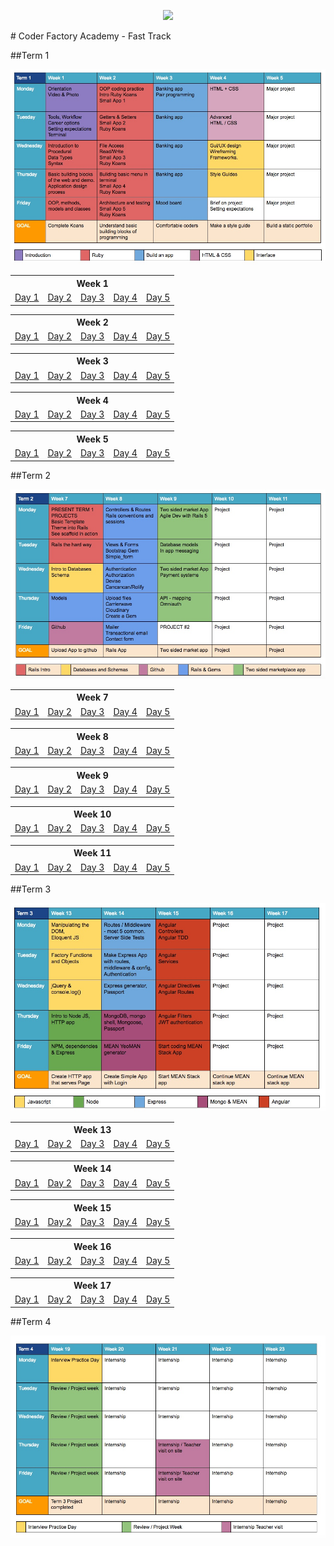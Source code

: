 <p align="center"><img src="https://github.com/coder-factory-academy/cf-guidline-css/blob/master/CFA.png"></p>
# Coder Factory Academy - Fast Track

##Term 1

<img src="term-1-calendar.jpg">

<table>
<tr><th colspan="5">Week 1</th></tr>
	<tr>
		<td><a href="term-1/week-1/day-1/DailyPlanT1-W1-D1.md">Day 1</a></td>
		<td><a href="term-1/week-1/day-2/DailyPlanT1-W1-D2.md">Day 2</a></td>
		<td><a href="term-1/week-1/day-3/DailyPlanT1-W1-D3.md">Day 3</a></td>
		<td><a href="term-1/week-1/day-4/DailyPlanT1-W1-D4.md">Day 4</a></td>
		<td><a href="term-1/week-1/day-5/DailyPlanT1-W1-D5.md">Day 5</a></td>
</tr>
</table>

<table>
<tr><th colspan="5">Week 2</th></tr>
	<tr>
		<td><a href="term-1/week-2/day-1/DailyPlanT1-W2-D1.md">Day 1</a></td>
		<td><a href="term-1/week-2/day-2/DailyPlanT1-W2-D2.md">Day 2</a></td>
		<td><a href="term-1/week-2/day-3/DailyPlanT1-W2-D3.md">Day 3</a></td>
		<td><a href="term-1/week-2/day-4/DailyPlanT1-W2-D4.md">Day 4</a></td>
		<td><a href="term-1/week-2/day-5/DailyPlanT1-W2-D5.md">Day 5</a></td>
</tr>
</table>

<table>
<tr><th colspan="5">Week 3</th></tr>
	<tr>
		<td><a href="term-1/week-3/day-1/DailyPlanT1-W3-D1.md">Day 1</a></td>
		<td><a href="term-1/week-3/day-2/DailyPlanT1-W3-D2.md">Day 2</a></td>
		<td><a href="term-1/week-3/day-3/DailyPlanT1-W3-D3.md">Day 3</a></td>
		<td><a href="term-1/week-3/day-4/DailyPlanT1-W3-D4.md">Day 4</a></td>
		<td><a href="term-1/week-3/day-5/DailyPlanT1-W3-D5.md">Day 5</a></td>
</tr>
</table>

<table>
<tr><th colspan="5">Week 4</th></tr>
	<tr>
		<td><a href="term-1/week-4/day-1/DailyPlanT1-W4-D1.md">Day 1</a></td>
		<td><a href="term-1/week-4/day-2/DailyPlanT1-W4-D2.md">Day 2</a></td>
		<td><a href="term-1/week-4/day-3/DailyPlanT1-W4-D3.md">Day 3</a></td>
		<td><a href="term-1/week-4/day-4/DailyPlanT1-W4-D4.md">Day 4</a></td>
		<td><a href="term-1/week-4/day-5/DailyPlanT1-W4-D5.md">Day 5</a></td>
</tr>
</table>

<table>
<tr><th colspan="5">Week 5</th></tr>
	<tr>
		<td><a href="term-1/week-5/day-1/DailyPlanT1-W5-D1.md">Day 1</a></td>
		<td><a href="term-1/week-5/day-2/DailyPlanT1-W5-D2.md">Day 2</a></td>
		<td><a href="term-1/week-5/day-3/DailyPlanT1-W5-D3.md">Day 3</a></td>
		<td><a href="term-1/week-5/day-4/DailyPlanT1-W5-D4.md">Day 4</a></td>
		<td><a href="term-1/week-5/day-5/DailyPlanT1-W5-D5.md">Day 5</a></td>
</tr>
</table>

##Term 2

<img src="term-2-calendar.jpg">

<table>
<tr><th colspan="5">Week 7</th></tr>
	<tr>
		<td><a href="term-2/week-7/day-1/DailyPlanT2-W7-D1.md">Day 1</a></td>
		<td><a href="term-2/week-7/day-2/DailyPlanT2-W7-D2.md">Day 2</a></td>
		<td><a href="term-2/week-7/day-3/DailyPlanT2-W7-D3.md">Day 3</a></td>
		<td><a href="term-2/week-7/day-4/DailyPlanT2-W7-D4.md">Day 4</a></td>
		<td><a href="term-2/week-7/day-5/DailyPlanT2-W7-D5.md">Day 5</a></td>
</tr>
</table>

<table>
<tr><th colspan="5">Week 8</th></tr>
	<tr>
		<td><a href="term-2/week-8/day-1/DailyPlanT2-W8-D1.md">Day 1</a></td>
		<td><a href="term-2/week-8/day-2/DailyPlanT2-W8-D2.md">Day 2</a></td>
		<td><a href="term-2/week-8/day-3/DailyPlanT2-W8-D3.md">Day 3</a></td>
		<td><a href="term-2/week-8/day-4/DailyPlanT2-W8-D4.md">Day 4</a></td>
		<td><a href="term-2/week-8/day-5/DailyPlanT2-W8-D5.md">Day 5</a></td>
</tr>
</table>

<table>
<tr><th colspan="5">Week 9</th></tr>
	<tr>
		<td><a href="term-2/week-9/day-1/DailyPlanT2-W9-D1.md">Day 1</a></td>
		<td><a href="term-2/week-9/day-2/DailyPlanT2-W9-D2.md">Day 2</a></td>
		<td><a href="term-2/week-9/day-3/DailyPlanT2-W9-D3.md">Day 3</a></td>
		<td><a href="term-2/week-9/day-4/DailyPlanT2-W9-D4.md">Day 4</a></td>
		<td><a href="term-2/week-9/day-5/DailyPlanT2-W9-D5.md">Day 5</a></td>
</tr>
</table>

<table>
<tr><th colspan="5">Week 10</th></tr>
	<tr>
		<td><a href="term-2/week-10/day-1/DailyPlanT2-W10-D1.md">Day 1</a></td>
		<td><a href="term-2/week-10/day-2/DailyPlanT2-W10-D2.md">Day 2</a></td>
		<td><a href="term-2/week-10/day-3/DailyPlanT2-W10-D3.md">Day 3</a></td>
		<td><a href="term-2/week-10/day-4/DailyPlanT2-W10-D4.md">Day 4</a></td>
		<td><a href="term-2/week-10/day-5/DailyPlanT2-W10-D5.md">Day 5</a></td>
</tr>
</table>

<table>
<tr><th colspan="5">Week 11</th></tr>
	<tr>
		<td><a href="term-2/week-11/day-1/DailyPlanT2-W11-D1.md">Day 1</a></td>
		<td><a href="term-2/week-11/day-2/DailyPlanT2-W11-D2.md">Day 2</a></td>
		<td><a href="term-2/week-11/day-3/DailyPlanT2-W11-D3.md">Day 3</a></td>
		<td><a href="term-2/week-11/day-4/DailyPlanT2-W11-D4.md">Day 4</a></td>
		<td><a href="term-2/week-11/day-5/DailyPlanT2-W11-D5.md">Day 5</a></td>
</tr>
</table>

##Term 3

<img src="term-3-calendar.jpg">

<table>
<tr><th colspan="5">Week 13</th></tr>
	<tr>
		<td><a href="term-3/week-13/day-1/DailyPlanT3-W1-D1.md">Day 1</a></td>
		<td><a href="term-3/week-13/day-2/DailyPlanT3-W1-D2.md">Day 2</a></td>
		<td><a href="term-3/week-13/day-3/DailyPlanT3-W1-D3.md">Day 3</a></td>
		<td><a href="term-3/week-13/day-4/DailyPlanT3-W1-D4.md">Day 4</a></td>
		<td><a href="term-3/week-13/day-5/DailyPlanT3-W1-D5.md">Day 5</a></td>
</tr>
</table>

<table>
<tr><th colspan="5">Week 14</th></tr>
	<tr>
		<td><a href="term-3/week-14/day-1/DailyPlanT3-W2-D1.md">Day 1</a></td>
		<td><a href="term-3/week-14/day-2/DailyPlanT3-W2-D2.md">Day 2</a></td>
		<td><a href="term-3/week-14/day-3/DailyPlanT3-W2-D3.md">Day 3</a></td>
		<td><a href="term-3/week-14/day-4/DailyPlanT3-W2-D4.md">Day 4</a></td>
		<td><a href="term-3/week-14/day-5/DailyPlanT3-W2-D5.md">Day 5</a></td>
</tr>
</table>

<table>
<tr><th colspan="5">Week 15</th></tr>
	<tr>
		<td><a href="term-3/week-15/day-1/DailyPlanT3-W3-D1.md">Day 1</a></td>
		<td><a href="term-3/week-15/day-2/DailyPlanT3-W3-D2.md">Day 2</a></td>
		<td><a href="term-3/week-15/day-3/DailyPlanT3-W3-D3.md">Day 3</a></td>
		<td><a href="term-3/week-15/day-4/DailyPlanT3-W3-D4.md">Day 4</a></td>
		<td><a href="term-3/week-15/day-5/DailyPlanT3-W3-D5.md">Day 5</a></td>
</tr>
</table>

<table>
<tr><th colspan="5">Week 16</th></tr>
	<tr>
		<td><a href="term-3/week-16/day-1/DailyPlanT3-W4-D1.md">Day 1</a></td>
		<td><a href="term-3/week-16/day-2/DailyPlanT3-W4-D2.md">Day 2</a></td>
		<td><a href="term-3/week-16/day-3/DailyPlanT3-W4-D3.md">Day 3</a></td>
		<td><a href="term-3/week-16/day-4/DailyPlanT3-W4-D4.md">Day 4</a></td>
		<td><a href="term-3/week-16/day-5/DailyPlanT3-W4-D5.md">Day 5</a></td>
</tr>
</table>

<table>
<tr><th colspan="5">Week 17</th></tr>
	<tr>
		<td><a href="term-3/week-17/day-1/DailyPlanT3-W5-D1.md">Day 1</a></td>
		<td><a href="term-3/week-17/day-2/DailyPlanT3-W5-D2.md">Day 2</a></td>
		<td><a href="term-3/week-17/day-3/DailyPlanT3-W5-D3.md">Day 3</a></td>
		<td><a href="term-3/week-17/day-4/DailyPlanT3-W5-D4.md">Day 4</a></td>
		<td><a href="term-3/week-17/day-5/DailyPlanT3-W5-D5.md">Day 5</a></td>
</tr>
</table>

##Term 4

<img src="term-4-calendar.jpg">
